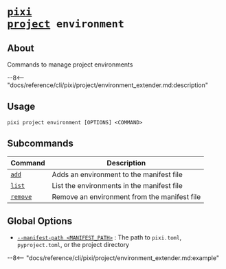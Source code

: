 # <code>[pixi](../../pixi.md) [project](../project.md) environment</code>

## About
Commands to manage project environments

--8<-- "docs/reference/cli/pixi/project/environment_extender.md:description"

## Usage
```
pixi project environment [OPTIONS] <COMMAND>
```

## Subcommands
| Command | Description |
|---------|-------------|
| [`add`](environment/add.md) | Adds an environment to the manifest file |
| [`list`](environment/list.md) | List the environments in the manifest file |
| [`remove`](environment/remove.md) | Remove an environment from the manifest file |


## Global Options
- <a id="arg---manifest-path" href="#arg---manifest-path">`--manifest-path <MANIFEST_PATH>`</a>
:  The path to `pixi.toml`, `pyproject.toml`, or the project directory

--8<-- "docs/reference/cli/pixi/project/environment_extender.md:example"
